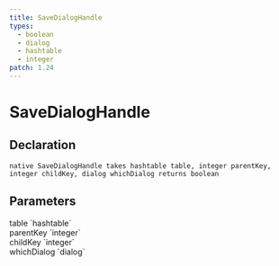 ```yaml
---
title: SaveDialogHandle
types:
  - boolean
  - dialog
  - hashtable
  - integer
patch: 1.24
---
```


# SaveDialogHandle

## Declaration

```
native SaveDialogHandle takes hashtable table, integer parentKey, integer childKey, dialog whichDialog returns boolean
```

## Parameters
<dl>
  <dt>table `hashtable`</dt>
  <dd></dd>

  <dt>parentKey `integer`</dt>
  <dd></dd>

  <dt>childKey `integer`</dt>
  <dd></dd>

  <dt>whichDialog `dialog`</dt>
  <dd></dd>
</dl>